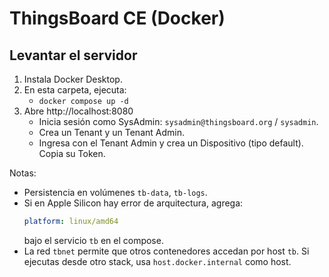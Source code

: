 # ThingsBoard CE (Docker)

## Levantar el servidor
1. Instala Docker Desktop.
2. En esta carpeta, ejecuta:
   - `docker compose up -d`
3. Abre http://localhost:8080
   - Inicia sesión como SysAdmin: `sysadmin@thingsboard.org` / `sysadmin`.
   - Crea un Tenant y un Tenant Admin.
   - Ingresa con el Tenant Admin y crea un Dispositivo (tipo default). Copia su Token.

Notas:
- Persistencia en volúmenes `tb-data`, `tb-logs`.
- Si en Apple Silicon hay error de arquitectura, agrega:
  ```yaml
  platform: linux/amd64
  ```
  bajo el servicio `tb` en el compose.
- La red `tbnet` permite que otros contenedores accedan por host `tb`. Si ejecutas desde otro stack, usa `host.docker.internal` como host.

